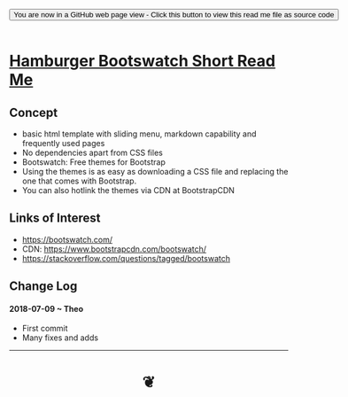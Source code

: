 <span style=display:none; >[You are now in a GitHub source code view - click this link to view Read Me file as a web page]( https://pushme-pullyou.github.io/#tootoo-templates/hamburger-bootswatch/README.md "View file as a web page." ) </span>

<div><input type=button class = 'btn btn-primary onclick="window.location.href='https://github.com/pushme-pullyou/pushme-pullyou.github.io/blob/master/tootoo-templates/hamburger-bootswatch/README.md'";
value='You are now in a GitHub web page view - Click this button to view this read me file as source code' ></div>

<br>

# [Hamburger Bootswatch Short Read Me]( #/tootoo-templates/hamburger-bootswatch/README.md )

<!--
<iframe src=https://pushme-pullyou.github.io/tootoo-templates/hamburger-bootswatch/hamburger-bootswatch.html width=100% height=500px >Iframes are not viewable in GitHub source code views</iframe>

## Full Screen: [Hamburger Bootswatch]( https://pushme-pullyou.github.io/tootoo-templates/hamburger-bootswatch/hamburger-bootswatch.html )
-->


## Concept

* basic html template with sliding menu, markdown capability and frequently used pages
* No dependencies apart from CSS files
* Bootswatch: Free themes for Bootstrap
* Using the themes is as easy as downloading a CSS file and replacing the one that comes with Bootstrap.
* You can also hotlink the themes via CDN at BootstrapCDN

## Links of Interest

* https://bootswatch.com/
* CDN: https://www.bootstrapcdn.com/bootswatch/
* https://stackoverflow.com/questions/tagged/bootswatch


## Change Log

#### 2018-07-09 ~ Theo

* First commit
* Many fixes and adds

***

# <center title="hello!" ><a href=javascript:window.scrollTo(0,0); style=text-decoration:none; > ❦ </a></center>
